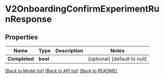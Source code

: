 # V2OnboardingConfirmExperimentRunResponse

## Properties
Name | Type | Description | Notes
------------ | ------------- | ------------- | -------------
**Completed** | **bool** |  | [optional] [default to null]

[[Back to Model list]](../README.md#documentation-for-models) [[Back to API list]](../README.md#documentation-for-api-endpoints) [[Back to README]](../README.md)

